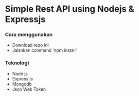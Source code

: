 # Simple Rest API using Nodejs & Expressjs

### Cara menggunakan

-   Download repo ini
-   Jalankan command 'npm install'

### Teknologi

-   Node js
-   Express js
-   Mongodb
-   Json Web Token
